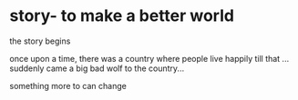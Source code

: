 # story- to make a better world 
the story begins

once upon a time, there was a country where people live happily till that ...
suddenly came a big bad wolf to the country...

something more to can change 
